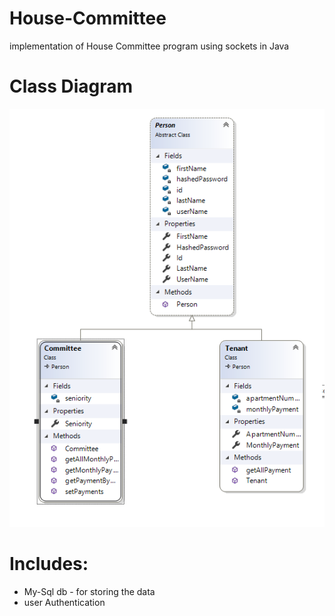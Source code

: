 # House-Committee

 implementation of House Committee program using sockets in Java


# Class Diagram 
![Class Diagram](ClassDiagram.jpg)


# Includes:
* My-Sql db - for storing the data
* user Authentication





